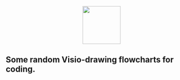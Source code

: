 <p align="center">
  <img width="100px" src="https://user-images.githubusercontent.com/89649191/132097508-102d6512-f513-4123-9c40-a8dc5b531844.png">
</p>

## Some random Visio-drawing flowcharts for coding.
